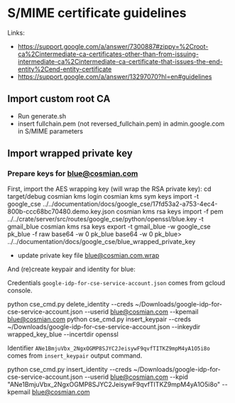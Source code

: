 # S/MIME certificate guidelines

Links:

- <https://support.google.com/a/answer/7300887#zippy=%2Croot-ca%2Cintermediate-ca-certificates-other-than-from-issuing-intermediate-ca%2Cintermediate-ca-certificate-that-issues-the-end-entity%2Cend-entity-certificate>
- <https://support.google.com/a/answer/13297070?hl=en#guidelines>

## Import custom root CA

- Run generate.sh
- insert fullchain.pem (not reversed_fullchain.pem) in admin.google.com in S/MIME parameters

## Import wrapped private key

### Prepare keys for <blue@cosmian.com>

First, import the AES wrapping key (will wrap the RSA private key):
cd target/debug
cosmian kms login
cosmian kms sym keys import -t google_cse ../../documentation/docs/google_cse/17fd53a2-a753-4ec4-800b-ccc68bc70480.demo.key.json
cosmian kms rsa keys import -f pem ../../crate/server/src/routes/google_cse/python/openssl/blue.key -t gmail_blue
cosmian kms rsa keys export -t gmail_blue -w google_cse pk_blue -f raw
base64 -w 0 pk_blue
base64 -w 0 pk_blue> ../../documentation/docs/google_cse/blue_wrapped_private_key

- update private key file <blue@cosmian.com.wrap>

And (re)create keypair and identity for blue:

Credentials `google-idp-for-cse-service-account.json` comes from gcloud console.

python cse_cmd.py delete_identity --creds ~/Downloads/google-idp-for-cse-service-account.json --userid <blue@cosmian.com> --kpemail <blue@cosmian.com>
python cse_cmd.py insert_keypair --creds ~/Downloads/google-idp-for-cse-service-account.json --inkeydir wrapped_key_blue --incertdir openssl

Identifier `ANe1BmjuVbx_2NgxOGMP8SJYC2JeisywF9qvfTITKZ9mpM4yA1O5i8o` comes from `insert_keypair` output command.

python cse_cmd.py insert_identity --creds ~/Downloads/google-idp-for-cse-service-account.json --userid <blue@cosmian.com> --kpid "ANe1BmjuVbx_2NgxOGMP8SJYC2JeisywF9qvfTITKZ9mpM4yA1O5i8o" --kpemail <blue@cosmian.com>

